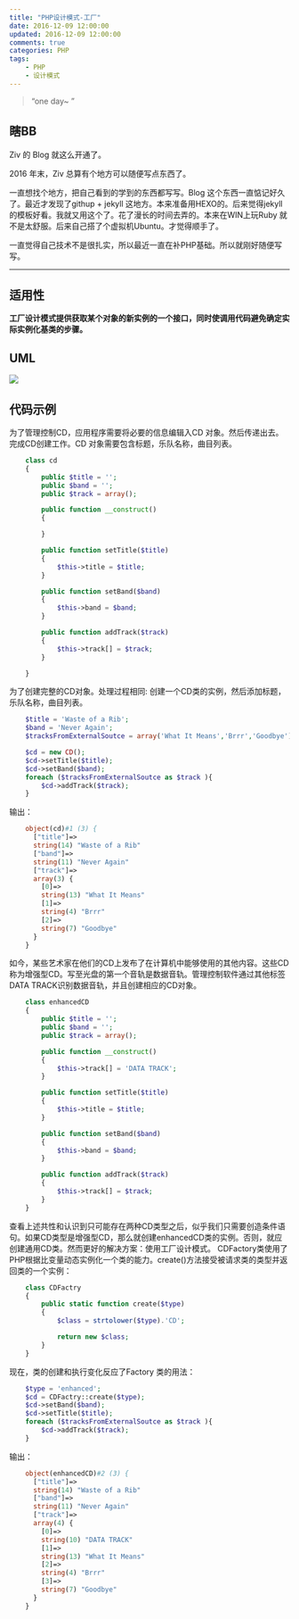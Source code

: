 ```yaml
---
title: "PHP设计模式-工厂"
date: 2016-12-09 12:00:00
updated: 2016-12-09 12:00:00
comments: true
categories: PHP
tags:
    - PHP
    - 设计模式
---
```


> “one day~ ”


## 瞎BB

Ziv 的 Blog 就这么开通了。


2016 年末，Ziv 总算有个地方可以随便写点东西了。


一直想找个地方，把自己看到的学到的东西都写写。Blog 这个东西一直惦记好久了。最近才发现了githup + jekyll 这地方。本来准备用HEXO的。后来觉得jekyll 的模板好看。我就又用这个了。花了漫长的时间去弄的。本来在WIN上玩Ruby 就不是太舒服。后来自己搭了个虚拟机Ubuntu。才觉得顺手了。

一直觉得自己技术不是很扎实，所以最近一直在补PHP基础。所以就刚好随便写写。

<!-- more -->
---

## 适用性

**工厂设计模式提供获取某个对象的新实例的一个接口，同时使调用代码避免确定实际实例化基类的步骤。** 

## UML

<img src="/images/DesignPatterns/factory.png">

## 代码示例

为了管理控制CD，应用程序需要将必要的信息编辑入CD 对象。然后传递出去。完成CD创建工作。CD 对象需要包含标题，乐队名称，曲目列表。
```php
	class cd
	{
		public $title = '';
		public $band = '';
		public $track = array();

		public function __construct()
		{

		}

		public function setTitle($title)
		{
			$this->title = $title;
		}

		public function setBand($band)
		{
			$this->band = $band;
		}

		public function addTrack($track)
		{
			$this->track[] = $track;
		}

	}
```
为了创建完整的CD对象。处理过程相同: 创建一个CD类的实例，然后添加标题，乐队名称，曲目列表。
```php
	$title = 'Waste of a Rib';
	$band = 'Never Again';
	$tracksFromExternalSoutce = array('What It Means','Brrr','Goodbye');

	$cd = new CD();
	$cd->setTitle($title);
	$cd->setBand($band);
	foreach ($tracksFromExternalSoutce as $track ){
		$cd->addTrack($track);
	}
```
输出：
```php
	object(cd)#1 (3) {
	  ["title"]=>
	  string(14) "Waste of a Rib"
	  ["band"]=>
	  string(11) "Never Again"
	  ["track"]=>
	  array(3) {
	    [0]=>
	    string(13) "What It Means"
	    [1]=>
	    string(4) "Brrr"
	    [2]=>
	    string(7) "Goodbye"
	  }
	}
```
如今，某些艺术家在他们的CD上发布了在计算机中能够使用的其他内容。这些CD称为增强型CD。写至光盘的第一个音轨是数据音轨。管理控制软件通过其他标签DATA TRACK识别数据音轨，并且创建相应的CD对象。
```php
	class enhancedCD
	{
		public $title = '';
		public $band = '';
		public $track = array();

		public function __construct()
		{
			$this->track[] = 'DATA TRACK';
		}

		public function setTitle($title)
		{
			$this->title = $title;
		}

		public function setBand($band)
		{
			$this->band = $band;
		}

		public function addTrack($track)
		{
			$this->track[] = $track;
		}
	}
```
查看上述共性和认识到只可能存在两种CD类型之后，似乎我们只需要创造条件语句。如果CD类型是增强型CD，那么就创建enhancedCD类的实例。否则，就应创建通用CD类。然而更好的解决方案：使用工厂设计模式。
CDFactory类使用了PHP根据比变量动态实例化一个类的能力。create()方法接受被请求类的类型并返回类的一个实例：
```php
	class CDFactry
	{
		public static function create($type)
		{
			$class = strtolower($type).'CD';

			return new $class;
		}
	}

```
现在，类的创建和执行变化反应了Factory 类的用法：
```php
	$type = 'enhanced';
	$cd = CDFactry::create($type);
	$cd->setBand($band);
	$cd->setTitle($title);
	foreach ($tracksFromExternalSoutce as $track ){
		$cd->addTrack($track);
	}
```
输出：
```php
	object(enhancedCD)#2 (3) {
	  ["title"]=>
	  string(14) "Waste of a Rib"
	  ["band"]=>
	  string(11) "Never Again"
	  ["track"]=>
	  array(4) {
	    [0]=>
	    string(10) "DATA TRACK"
	    [1]=>
	    string(13) "What It Means"
	    [2]=>
	    string(4) "Brrr"
	    [3]=>
	    string(7) "Goodbye"
	  }
	}
```

